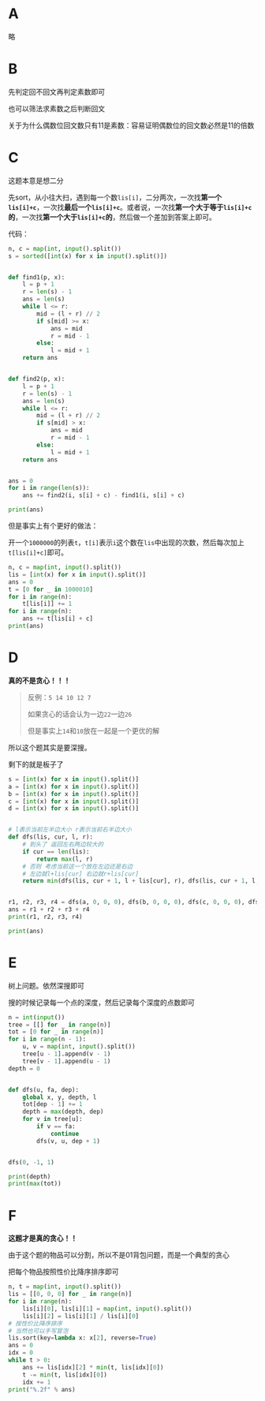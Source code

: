 # A

略

# B

先判定回不回文再判定素数即可

也可以筛法求素数之后判断回文

关于为什么偶数位回文数只有11是素数：容易证明偶数位的回文数必然是11的倍数

# C

这题本意是想二分

先sort，从小往大扫，遇到每一个数`lis[i]`，二分两次，一次找**第一个`lis[i]+c`**，一次找**最后一个`lis[i]+c`**。或者说，一次找**第一个大于等于`lis[i]+c`的**，一次找**第一个大于`lis[i]+c`的**，然后做一个差加到答案上即可。

代码：

```python
n, c = map(int, input().split())
s = sorted([int(x) for x in input().split()])


def find1(p, x):
    l = p + 1
    r = len(s) - 1
    ans = len(s)
    while l <= r:
        mid = (l + r) // 2
        if s[mid] >= x:
            ans = mid
            r = mid - 1
        else:
            l = mid + 1
    return ans


def find2(p, x):
    l = p + 1
    r = len(s) - 1
    ans = len(s)
    while l <= r:
        mid = (l + r) // 2
        if s[mid] > x:
            ans = mid
            r = mid - 1
        else:
            l = mid + 1
    return ans


ans = 0
for i in range(len(s)):
    ans += find2(i, s[i] + c) - find1(i, s[i] + c)

print(ans)
```

但是事实上有个更好的做法：

开一个`1000000`的列表`t`，`t[i]`表示`i`这个数在`lis`中出现的次数，然后每次加上`t[lis[i]+c]`即可。

```python
n, c = map(int, input().split())
lis = [int(x) for x in input().split()]
ans = 0
t = [0 for _ in 1000010]
for i in range(n):
    t[lis[i]] += 1
for i in range(n):
    ans += t[lis[i] + c]
print(ans)
```

# D

**真的不是贪心！！！**

> 反例：`5 14 10 12 7`
>
> 如果贪心的话会认为一边`22`一边`26`
>
> 但是事实上`14`和`10`放在一起是一个更优的解

所以这个题其实是要深搜。

剩下的就是板子了

```python
s = [int(x) for x in input().split()]
a = [int(x) for x in input().split()]
b = [int(x) for x in input().split()]
c = [int(x) for x in input().split()]
d = [int(x) for x in input().split()]


# l表示当前左半边大小 r表示当前右半边大小
def dfs(lis, cur, l, r):
    # 到头了 返回左右两边较大的
    if cur == len(lis):
        return max(l, r)
    # 否则 考虑当前这一个放在左边还是右边
    # 左边就l+lis[cur] 右边就r+lis[cur]
    return min(dfs(lis, cur + 1, l + lis[cur], r), dfs(lis, cur + 1, l, r + lis[cur]))


r1, r2, r3, r4 = dfs(a, 0, 0, 0), dfs(b, 0, 0, 0), dfs(c, 0, 0, 0), dfs(d, 0, 0, 0)
ans = r1 + r2 + r3 + r4
print(r1, r2, r3, r4)

print(ans)
```

# E

树上问题。依然深搜即可

搜的时候记录每一个点的深度，然后记录每个深度的点数即可

```python
n = int(input())
tree = [[] for _ in range(n)]
tot = [0 for _ in range(n)]
for i in range(n - 1):
    u, v = map(int, input().split())
    tree[u - 1].append(v - 1)
    tree[v - 1].append(u - 1)
depth = 0


def dfs(u, fa, dep):
    global x, y, depth, l
    tot[dep - 1] += 1
    depth = max(depth, dep)
    for v in tree[u]:
        if v == fa:
            continue
        dfs(v, u, dep + 1)


dfs(0, -1, 1)

print(depth)
print(max(tot))
```

# F

**这题才是真的贪心！！**

由于这个题的物品可以分割，所以不是01背包问题，而是一个典型的贪心

把每个物品按照性价比降序排序即可

```python
n, t = map(int, input().split())
lis = [[0, 0, 0] for _ in range(n)]
for i in range(n):
    lis[i][0], lis[i][1] = map(int, input().split())
    lis[i][2] = lis[i][1] / lis[i][0]
# 按性价比降序排序
# 当然也可以手写冒泡
lis.sort(key=lambda x: x[2], reverse=True)
ans = 0
idx = 0
while t > 0:
    ans += lis[idx][2] * min(t, lis[idx][0])
    t -= min(t, lis[idx][0])
    idx += 1
print("%.2f" % ans)

```

